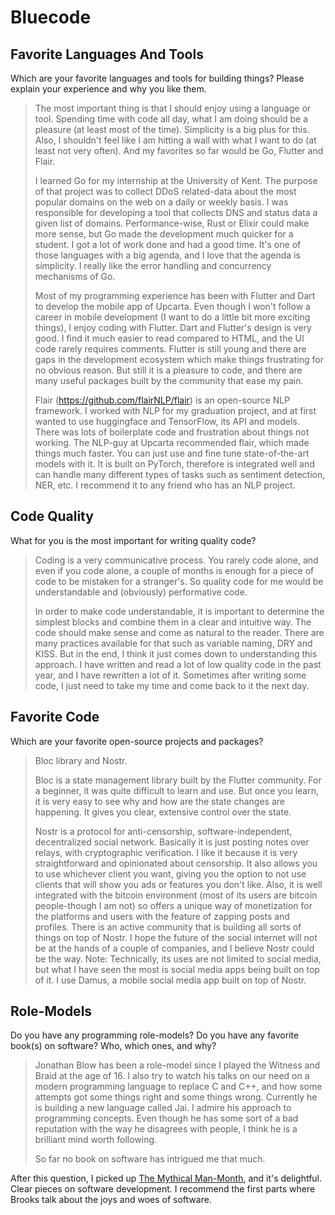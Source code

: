 # Bluecode

## Favorite Languages And Tools
Which are your favorite languages and tools for building things? Please explain your experience and why you like them.

> The most important thing is that I should enjoy using a language or tool. Spending time with code all day, what I am doing should be a pleasure (at least most of the time). Simplicity is a big plus for this. Also, I shouldn't feel like I am hitting a wall with what I want to do (at least not very often). And my favorites so far would be Go, Flutter and Flair.
> 
> I learned Go for my internship at the University of Kent. The purpose of that project was to collect DDoS related-data about the most popular domains on the web on a daily or weekly basis. I was responsible for developing a tool that collects DNS and status data a given list of domains. Performance-wise, Rust or Elixir could make more sense, but Go made the development much quicker for a student. I got a lot of work done and had a good time. It's one of those languages with a big agenda, and I love that the agenda is simplicity. I really like the error handling and concurrency mechanisms of Go.
> 
> Most of my programming experience has been with Flutter and Dart to develop the mobile app of Upcarta. Even though I won't follow a career in mobile development (I want to do a little bit more exciting things), I enjoy coding with Flutter. Dart and Flutter's design is very good. I find it much easier to read compared to HTML, and the UI code rarely requires comments. Flutter is still young and there are gaps in the development ecosystem which make things frustrating for no obvious reason. But still it is a pleasure to code, and there are many useful packages built by the community that ease my pain.
>
> Flair (https://github.com/flairNLP/flair) is an open-source NLP framework. I worked with NLP for my graduation project, and at first wanted to use huggingface and TensorFlow, its API and models. There was lots of boilerplate code and frustration about things not working. The NLP-guy at Upcarta recommended flair, which made things much faster. You can just use and fine tune state-of-the-art models with it. It is built on PyTorch, therefore is integrated well and can handle many different types of tasks such as sentiment detection, NER, etc. I recommend it to any friend who has an NLP project.

## Code Quality
What for you is the most important for writing quality code?

> Coding is a very communicative process. You rarely code alone, and even if you code alone, a couple of months is enough for a piece of code to be mistaken for a stranger's. So quality code for me would be understandable and (obviously) performative code. 
>
> In order to make code understandable, it is important to determine the simplest blocks and combine them in a clear and intuitive way. The code should make sense and come as natural to the reader. There are many practices available for that such as variable naming, DRY and KISS. But in the end, I think it just comes down to understanding this approach. I have written and read a lot of low quality code in the past year, and I have rewritten a lot of it. Sometimes after writing some code, I just need to take my time and come back to it the next day.

## Favorite Code
Which are your favorite open-source projects and packages?

> Bloc library and Nostr. 
> 
> Bloc is a state management library built by the Flutter community. For a beginner, it was quite difficult to learn and use. But  once you learn, it is very easy to see why and how are the state changes are happening. It gives you clear, extensive control over the state.
> 
> Nostr is a protocol for anti-censorship, software-independent, decentralized social network. Basically it is just posting notes over relays, with cryptographic verification. I like it because it is very straightforward and opinionated about censorship. It also allows you to use whichever client you want, giving you the option to not use clients that will show you ads or features you don't like. Also, it is well integrated with the bitcoin environment (most of its users are bitcoin people-though I am not) so offers a unique way of monetization for the platforms and users with the feature of zapping posts and profiles. There is an active community that is building all sorts of things on top of Nostr. I hope the future of the social internet will not be at the hands of a couple of companies, and I believe Nostr could be the way. 
> Note: Technically, its uses are not limited to social media, but what I have seen the most is social media apps being built on top of it. I use Damus, a mobile social media app built on top of Nostr.

## Role-Models
Do you have any programming role-models? Do you have any favorite book(s) on software? Who, which ones, and why?

> Jonathan Blow has been a role-model since I played the Witness and Braid at the age of 16. I also try to watch his talks on our need on a modern programming language to replace C and C++, and how some attempts got some things right and some things wrong. Currently he is building a new language called Jai. I admire his approach to programming concepts. Even though he has some sort of a bad reputation with the way he disagrees with people, I think he is a brilliant mind worth following.
>
> So far no book on software has intrigued me that much.

After this question, I picked up [The Mythical Man-Month](https://www.upcarta.com/resources/1006-the-mythical-man-month-essays-on-software-engineering), and it's delightful. Clear pieces on software development. I recommend the first parts where Brooks talk about the joys and woes of software.